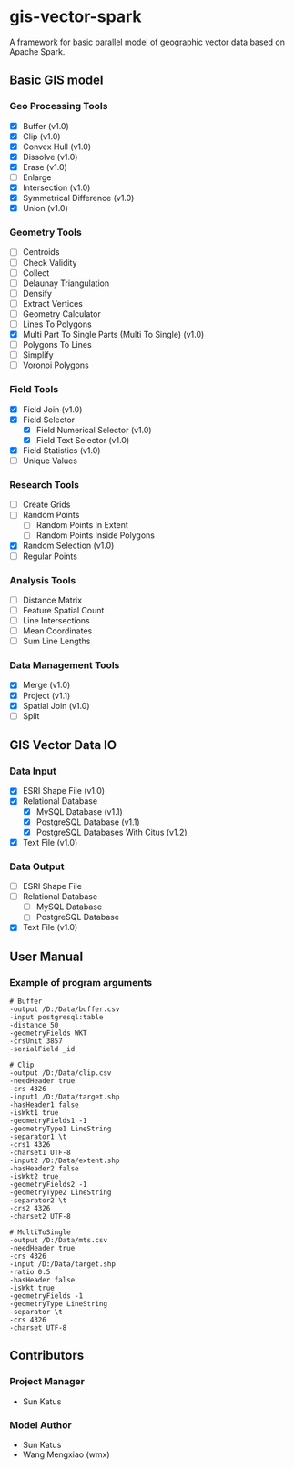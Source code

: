 # gis-vector-spark
A framework for basic parallel model of geographic vector data based on Apache Spark.

## Basic GIS model

### Geo Processing Tools

- [x] Buffer (v1.0)
- [x] Clip (v1.0)
- [x] Convex Hull (v1.0)
- [x] Dissolve (v1.0)
- [x] Erase (v1.0)
- [ ] Enlarge
- [x] Intersection (v1.0)
- [x] Symmetrical Difference (v1.0)
- [x] Union (v1.0)

### Geometry Tools

- [ ] Centroids
- [ ] Check Validity
- [ ] Collect
- [ ] Delaunay Triangulation
- [ ] Densify
- [ ] Extract Vertices
- [ ] Geometry Calculator
- [ ] Lines To Polygons
- [x] Multi Part To Single Parts (Multi To Single) (v1.0)
- [ ] Polygons To Lines
- [ ] Simplify
- [ ] Voronoi Polygons

### Field Tools

- [x] Field Join (v1.0)
- [x] Field Selector
  - [x] Field Numerical Selector (v1.0)
  - [x] Field Text Selector (v1.0)
- [x] Field Statistics (v1.0)
- [ ] Unique Values

### Research Tools

- [ ] Create Grids
- [ ] Random Points
  - [ ] Random Points In Extent
  - [ ] Random Points Inside Polygons
- [x] Random Selection (v1.0)
- [ ] Regular Points

### Analysis Tools

- [ ] Distance Matrix
- [ ] Feature Spatial Count
- [ ] Line Intersections
- [ ] Mean Coordinates
- [ ] Sum Line Lengths

### Data Management Tools

- [x] Merge (v1.0)
- [x] Project (v1.1)
- [x] Spatial Join (v1.0)
- [ ] Split

## GIS Vector Data IO

### Data Input

- [x] ESRI Shape File (v1.0)
- [x] Relational Database
  - [x] MySQL Database (v1.1)
  - [x] PostgreSQL Database (v1.1)
  - [x] PostgreSQL Databases With Citus (v1.2)
- [x] Text File (v1.0)

### Data Output

- [ ] ESRI Shape File
- [ ] Relational Database
  - [ ] MySQL Database
  - [ ] PostgreSQL Database
- [x] Text File (v1.0)

## User Manual

### Example of program arguments

```shell
# Buffer
-output /D:/Data/buffer.csv
-input postgresql:table
-distance 50
-geometryFields WKT
-crsUnit 3857
-serialField _id

# Clip
-output /D:/Data/clip.csv
-needHeader true
-crs 4326
-input1 /D:/Data/target.shp
-hasHeader1 false
-isWkt1 true
-geometryFields1 -1
-geometryType1 LineString
-separator1 \t
-crs1 4326
-charset1 UTF-8
-input2 /D:/Data/extent.shp
-hasHeader2 false
-isWkt2 true
-geometryFields2 -1
-geometryType2 LineString
-separator2 \t
-crs2 4326
-charset2 UTF-8

# MultiToSingle
-output /D:/Data/mts.csv
-needHeader true
-crs 4326
-input /D:/Data/target.shp
-ratio 0.5
-hasHeader false
-isWkt true
-geometryFields -1
-geometryType LineString
-separator \t
-crs 4326
-charset UTF-8
```

## Contributors

### Project Manager

+ Sun Katus

### Model Author

+ Sun Katus
+ Wang Mengxiao (wmx)